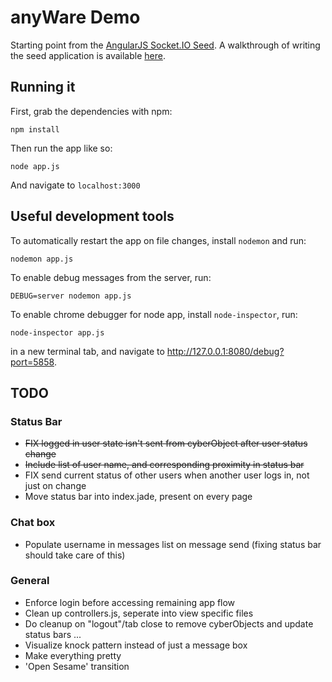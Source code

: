 # anyWare Demo

Starting point from the [AngularJS Socket.IO Seed](https://github.com/btford/angular-socket-io-seed). 
A walkthrough of writing the seed application is available [here](http://briantford.com/blog/angular-socket-io.html).

## Running it

First, grab the dependencies with npm:

    npm install

Then run the app like so:

    node app.js

And navigate to `localhost:3000`

## Useful development tools

To automatically restart the app on file changes, install `nodemon` and run:

	nodemon app.js

To enable debug messages from the server, run:

	DEBUG=server nodemon app.js

To enable chrome debugger for node app, install `node-inspector`, run:

	node-inspector app.js

in a new terminal tab, and navigate to http://127.0.0.1:8080/debug?port=5858.


## TODO

### Status Bar
- ~~FIX logged in user state isn't sent from cyberObject after user status change~~
- ~~Include list of user name, and corresponding proximity in status bar~~
- FIX send current status of other users when another user logs in, not just on change
- Move status bar into index.jade, present on every page

### Chat box
- Populate username in messages list on message send
	(fixing status bar should take care of this)

### General
- Enforce login before accessing remaining app flow
- Clean up controllers.js, seperate into view specific files
- Do cleanup on "logout"/tab close to remove cyberObjects and update status bars
...
- Visualize knock pattern instead of just a message box
- Make everything pretty
- 'Open Sesame' transition
